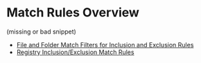 # Match Rules Overview

(missing or bad snippet)

- [File and Folder Match Filters for Inclusion and Exclusion Rules ](/docs/changetracker/8.0/changetracker/admin/matchrules/filefolderrules.md)
- [Registry Inclusion/Exclusion Match Rules ](/docs/changetracker/8.0/changetracker/admin/matchrules/registryrules.md)
